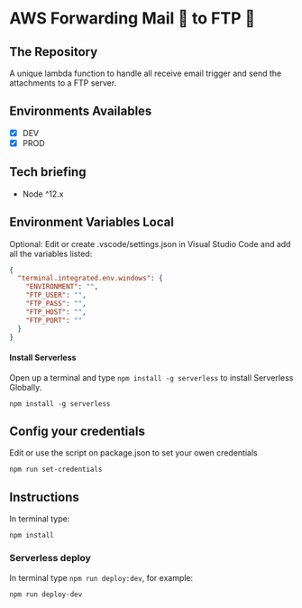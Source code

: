 # AWS Forwarding Mail 📧 to FTP 💾

## The Repository

A unique lambda function to handle all receive email trigger and send the attachments to a FTP server.

## Environments Availables

- [x] DEV
- [x] PROD

## Tech briefing

- Node ^12.x

## Environment Variables Local

Optional: Edit or create .vscode/settings.json in Visual Studio Code and add all the variables listed:

```json
{
  "terminal.integrated.env.windows": {
    "ENVIRONMENT": "",
    "FTP_USER": "",
    "FTP_PASS": "",
    "FTP_HOST": "",
    "FTP_PORT": ""
  }
}
```

#### Install Serverless

Open up a terminal and type `npm install -g serverless` to install Serverless Globally.

```shell
npm install -g serverless
```

## Config your credentials

Edit or use the script on package.json to set your owen credentials

```shell
npm run set-credentials
```

## Instructions

In terminal type:

```shell
npm install
```

### Serverless deploy

In terminal type `npm run deploy:dev`, for example:

```shell
npm run deploy-dev
```
